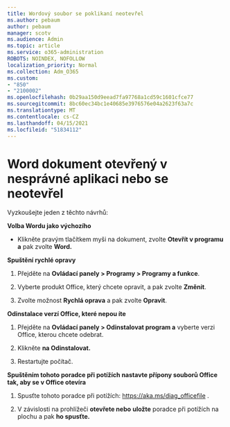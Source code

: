 ```yaml
---
title: Wordový soubor se poklikaní neotevřel
ms.author: pebaum
author: pebaum
manager: scotv
ms.audience: Admin
ms.topic: article
ms.service: o365-administration
ROBOTS: NOINDEX, NOFOLLOW
localization_priority: Normal
ms.collection: Adm_O365
ms.custom:
- "850"
- "2100002"
ms.openlocfilehash: 0b29aa150d9eead7fa97768a1cd59c1601cfce77
ms.sourcegitcommit: 8bc60ec34bc1e40685e3976576e04a2623f63a7c
ms.translationtype: MT
ms.contentlocale: cs-CZ
ms.lasthandoff: 04/15/2021
ms.locfileid: "51834112"
---
```

# <a name="word-document-opened-in-the-wrong-app-or-didnt-open"></a>Word dokument otevřený v nesprávné aplikaci nebo se neotevřel

Vyzkoušejte jeden z těchto návrhů:

**Volba Wordu jako výchozího**

- Klikněte pravým tlačítkem myši na dokument, zvolte **Otevřít v programu a** pak zvolte **Word.**

**Spuštění rychlé opravy**

1. Přejděte na **Ovládací panely > Programy > Programy a funkce**.

2. Vyberte produkt Office, který chcete opravit, a pak zvolte **Změnit**.

3. Zvolte možnost **Rychlá oprava** a pak zvolte **Opravit**.

**Odinstalace verzí Office, které nepou íte**

1. Přejděte na **Ovládací panely > Odinstalovat program a** vyberte verzi Office, kterou chcete odebrat.

2. Klikněte **na Odinstalovat.**

3. Restartujte počítač.

**Spuštěním tohoto poradce při potížích nastavte přípony souborů Office tak, aby se v Office otevíra**

1. Spusťte tohoto poradce při potížích: https://aka.ms/diag_officefile .

2. V závislosti na prohlížeči **otevřete nebo** **uložte** poradce při potížích na plochu a pak **ho spusťte.**

